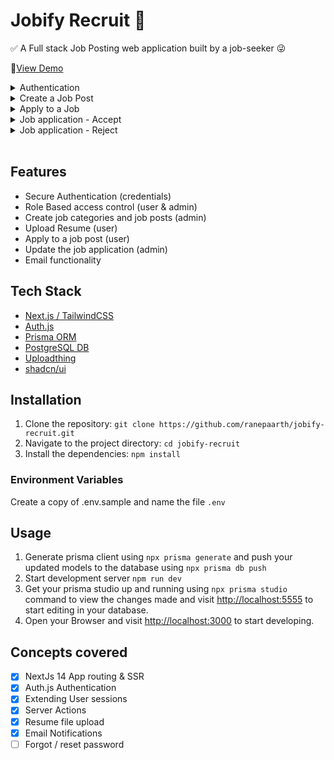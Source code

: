 # <div>Jobify Recruit 💼</div>

✅ A Full stack Job Posting web application built by a job-seeker 😜

🚀[View Demo](https://jobify-recruit.vercel.app)

<details>
<summary>Authentication</summary>

https://github.com/ranepaarth/jobify-recruit/assets/130083485/717f1602-c6ec-48b9-a246-d7dffbeee4c3

</details>



<details>
<summary>Create a Job Post</summary>

https://github.com/ranepaarth/jobify-recruit/assets/130083485/ec07390c-4b9d-4853-8987-c6e86cd28ce2

</details>



<details>
<summary>Apply to a Job</summary>

https://github.com/ranepaarth/jobify-recruit/assets/130083485/fc3a3ddb-c83a-4b06-8d6f-4d402070ace6

</details>



<details>
<summary>Job application - Accept</summary>

https://github.com/ranepaarth/jobify-recruit/assets/130083485/f2e4cc0a-9eb3-43e6-9c96-931f9777e0b7

</details>



<details>
<summary>Job application - Reject</summary>



https://github.com/ranepaarth/jobify-recruit/assets/130083485/a7c87ee9-7773-4e7e-bc3c-474747b52469



</details>

</br>

## Features

- Secure Authentication (credentials)
- Role Based access control (user & admin)
- Create job categories and job posts (admin)
- Upload Resume (user)
- Apply to a job post (user)
- Update the job application (admin)
- Email functionality

## Tech Stack

- [Next.js / TailwindCSS](https://nextjs.org/docs/getting-started/installation)
- [Auth.js](https://authjs.dev/getting-started/migrating-to-v5)
- [Prisma ORM](https://www.prisma.io/docs/orm/overview/introduction/what-is-prisma)
- [PostgreSQL DB](https://neon.tech/)
- [Uploadthing](https://docs.uploadthing.com/)
- [shadcn/ui](https://ui.shadcn.com/docs/installation/next)

## Installation

1. Clone the repository: `git clone https://github.com/ranepaarth/jobify-recruit.git`
2. Navigate to the project directory: `cd jobify-recruit`
3. Install the dependencies: `npm install`

### Environment Variables

Create a copy of .env.sample and name the file `.env`

## Usage

1. Generate prisma client using `npx prisma generate` and push your updated models to the database using `npx prisma db push`
2. Start development server `npm run dev`
3. Get your prisma studio up and running using `npx prisma studio` command to view the changes made and visit [http://localhost:5555](http://localhost:5555) to start editing in your database.
4. Open your Browser and visit [http://localhost:3000](http://localhost:3000) to start developing.

## Concepts covered

- [x] NextJs 14 App routing & SSR
- [x] Auth.js Authentication
- [x] Extending User sessions
- [x] Server Actions
- [x] Resume file upload
- [x] Email Notifications
- [ ] Forgot / reset password
